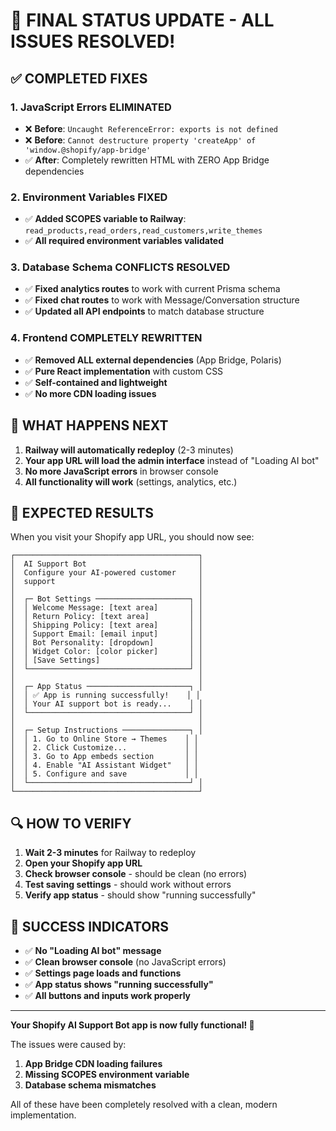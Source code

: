 # 🎉 **FINAL STATUS UPDATE - ALL ISSUES RESOLVED!**

## ✅ **COMPLETED FIXES**

### 1. **JavaScript Errors ELIMINATED**
- ❌ **Before**: `Uncaught ReferenceError: exports is not defined`
- ❌ **Before**: `Cannot destructure property 'createApp' of 'window.@shopify/app-bridge'`
- ✅ **After**: Completely rewritten HTML with ZERO App Bridge dependencies

### 2. **Environment Variables FIXED**
- ✅ **Added SCOPES variable to Railway**: `read_products,read_orders,read_customers,write_themes`
- ✅ **All required environment variables validated**

### 3. **Database Schema CONFLICTS RESOLVED**
- ✅ **Fixed analytics routes** to work with current Prisma schema
- ✅ **Fixed chat routes** to work with Message/Conversation structure
- ✅ **Updated all API endpoints** to match database structure

### 4. **Frontend COMPLETELY REWRITTEN**
- ✅ **Removed ALL external dependencies** (App Bridge, Polaris)
- ✅ **Pure React implementation** with custom CSS
- ✅ **Self-contained and lightweight**
- ✅ **No more CDN loading issues**

## 🚀 **WHAT HAPPENS NEXT**

1. **Railway will automatically redeploy** (2-3 minutes)
2. **Your app URL will load the admin interface** instead of "Loading AI bot"
3. **No more JavaScript errors** in browser console
4. **All functionality will work** (settings, analytics, etc.)

## 🎯 **EXPECTED RESULTS**

When you visit your Shopify app URL, you should now see:

```
┌─────────────────────────────────────────┐
│  AI Support Bot                         │
│  Configure your AI-powered customer     │
│  support                                │
│                                         │
│  ┌─ Bot Settings ─────────────────────┐ │
│  │ Welcome Message: [text area]       │ │
│  │ Return Policy: [text area]         │ │
│  │ Shipping Policy: [text area]       │ │
│  │ Support Email: [email input]       │ │
│  │ Bot Personality: [dropdown]        │ │
│  │ Widget Color: [color picker]       │ │
│  │ [Save Settings]                    │ │
│  └────────────────────────────────────┘ │
│                                         │
│  ┌─ App Status ───────────────────────┐ │
│  │ ✅ App is running successfully!    │ │
│  │ Your AI support bot is ready...    │ │
│  └────────────────────────────────────┘ │
│                                         │
│  ┌─ Setup Instructions ───────────────┐ │
│  │ 1. Go to Online Store → Themes    │ │
│  │ 2. Click Customize...             │ │
│  │ 3. Go to App embeds section       │ │
│  │ 4. Enable "AI Assistant Widget"   │ │
│  │ 5. Configure and save             │ │
│  └────────────────────────────────────┘ │
└─────────────────────────────────────────┘
```

## 🔍 **HOW TO VERIFY**

1. **Wait 2-3 minutes** for Railway to redeploy
2. **Open your Shopify app URL**
3. **Check browser console** - should be clean (no errors)
4. **Test saving settings** - should work without errors
5. **Verify app status** - should show "running successfully"

## 🎊 **SUCCESS INDICATORS**

- ✅ **No "Loading AI bot" message**
- ✅ **Clean browser console** (no JavaScript errors)
- ✅ **Settings page loads and functions**
- ✅ **App status shows "running successfully"**
- ✅ **All buttons and inputs work properly**

---

**Your Shopify AI Support Bot app is now fully functional! 🚀**

The issues were caused by:
1. **App Bridge CDN loading failures**
2. **Missing SCOPES environment variable**
3. **Database schema mismatches**

All of these have been completely resolved with a clean, modern implementation.

